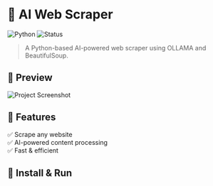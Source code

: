 # 🚀 AI Web Scraper

![Python](https://img.shields.io/badge/Python-3.9-blue.svg)
![Status](https://img.shields.io/badge/Status-Active-green)

> A Python-based AI-powered web scraper using OLLAMA and BeautifulSoup.

## 📸 Preview
![Project Screenshot](https://example.com/image.png)

## 🔧 Features
✅ Scrape any website  
✅ AI-powered content processing  
✅ Fast & efficient  

## 🤖 Install & Run
